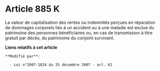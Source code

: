 # Article 885 K

La valeur de capitalisation des rentes ou indemnités perçues en réparation de dommages corporels liés à un accident ou à une
maladie est exclue du patrimoine des personnes bénéficiaires ou, en cas de transmission à titre gratuit par décès, du
patrimoine du conjoint survivant.

**Liens relatifs à cet article**

	**Modifié par**:

	  - Loi n°2007-1824 du 25 décembre 2007 - art. 42
